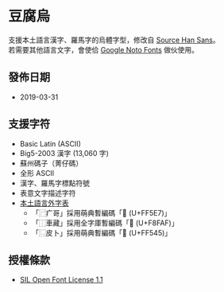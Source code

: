 # 豆腐烏

支援本土語言漢字、羅馬字的烏體字型，修改自 [Source Han Sans](https://github.com/adobe-fonts/source-han-sans)。  
若需要其他語言文字，會使佮 [Google Noto Fonts](https://www.google.com/get/noto/) 做伙使用。

## 發佈日期

- 2019-03-31

## 支援字符

- Basic Latin (ASCII)
- Big5-2003 漢字 (13,060 字)
- 蘇州碼子（菁仔碼）
- 全形 ASCII
- 漢字、羅馬字標點符號
- 表意文字描述字符
- [本土語言外字表](https://tauhu.tw/gua-ji-pio/)
	- 「⿸疒哥」採用萌典暫編碼「󿗧 (U+FF5E7)」
	- 「⿰車藏」採用全字庫暫編碼「󸾯 (U+F8FAF)」
	- 「⿺皮卜」採用萌典暫編碼「󿕅 (U+FF545)」

## 授權條款

- [SIL Open Font License 1.1](https://scripts.sil.org/OFL)
